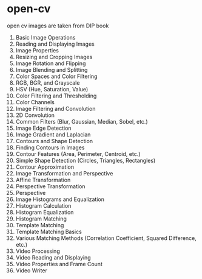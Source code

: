 # open-cv
open cv
images  are taken from DIP book
1. Basic Image Operations
1. Reading and Displaying Images
1. Image Properties
1. Resizing and Cropping Images
1. Image Rotation and Flipping
1. Image Blending and Splitting
1. Color Spaces and Color Filtering
1. RGB, BGR, and Grayscale
1. HSV (Hue, Saturation, Value)
1. Color Filtering and Thresholding
1. Color Channels
1. Image Filtering and Convolution
1. 2D Convolution
1. Common Filters (Blur, Gaussian, Median, Sobel, etc.)
1. Image Edge Detection
1. Image Gradient and Laplacian
1. Contours and Shape Detection
1. Finding Contours in Images
1. Contour Features (Area, Perimeter, Centroid, etc.)
1. Simple Shape Detection (Circles, Triangles, Rectangles)
1. Contour Approximation
1. Image Transformation and Perspective
1. Affine Transformation
1. Perspective Transformation
1.  Perspective
1. Image Histograms and Equalization
1. Histogram Calculation
1. Histogram Equalization
1. Histogram Matching
1. Template Matching
1. Template Matching Basics
1. Various Matching Methods (Correlation Coefficient, Squared Difference, etc.)
1. Video Processing
1. Video Reading and Displaying
1. Video Properties and Frame Count
1. Video Writer
